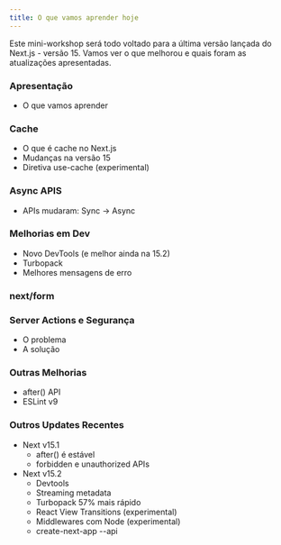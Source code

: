 ```yaml
---
title: O que vamos aprender hoje
---
```


Este mini-workshop será todo voltado para a última versão lançada do Next.js - versão 15. Vamos ver o que melhorou e quais foram as atualizações apresentadas.

### Apresentação

- O que vamos aprender

### Cache

- O que é cache no Next.js
- Mudanças na versão 15
- Diretiva use-cache (experimental)

### Async APIS

- APIs mudaram: Sync -> Async

### Melhorias em Dev

- Novo DevTools (e melhor ainda na 15.2)
- Turbopack
- Melhores mensagens de erro

### next/form

### Server Actions e Segurança

- O problema
- A solução

### Outras Melhorias

- after() API
- ESLint v9

### Outros Updates Recentes

- Next v15.1
  - after() é estável
  - forbidden e unauthorized APIs
- Next v15.2
  - Devtools
  - Streaming metadata
  - Turbopack 57% mais rápido
  - React View Transitions (experimental)
  - Middlewares com Node (experimental)
  - create-next-app --api
